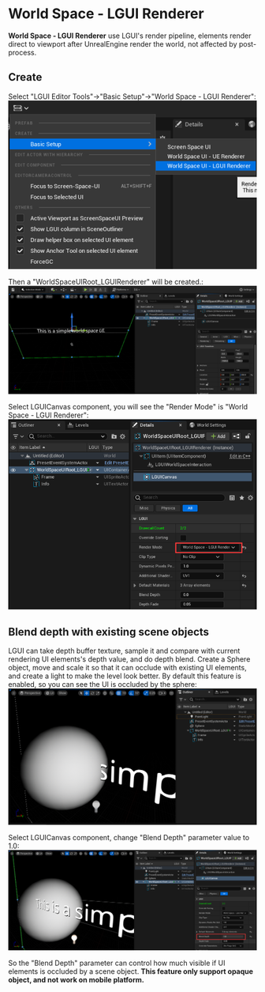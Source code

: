 # World Space - LGUI Renderer

**World Space - LGUI Renderer** use LGUI's render pipeline, elements render direct to viewport after UnrealEngine render the world, not affected by post-process. 

## Create
Select "LGUI Editor Tools"->"Basic Setup"->"World Space - LGUI Renderer":
![](./1.png)

Then a "WorldSpaceUIRoot_LGUIRenderer" will be created.:
![](./2.png)

Select LGUICanvas component, you will see the "Render Mode" is "World Space - LGUI Renderer":
![](./3.png)

## Blend depth with existing scene objects
LGUI can take depth buffer texture, sample it and compare with current rendering UI elements's depth value, and do depth blend.
Create a Sphere object, move and scale it so that it can occlude with existing UI elements, and create a light to make the level look better.
By default this feature is enabled, so you can see the UI is occluded by the sphere:
![](./4.png)

Select LGUICanvas component, change "Blend Depth" parameter value to 1.0:
![](./5.png)

So the "Blend Depth" parameter can control how much visible if UI elements is occluded by a scene object.
**This feature only support opaque object, and not work on mobile platform.**
